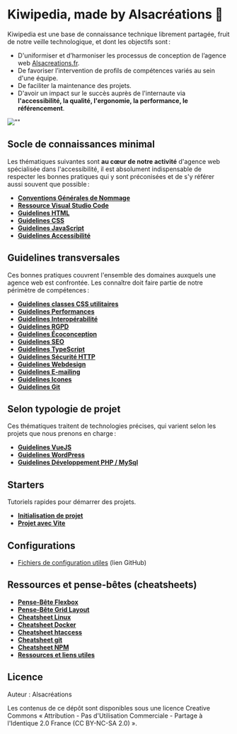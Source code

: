 # Kiwipedia, made by Alsacréations 🥝

Kiwipedia est une base de connaissance technique librement partagée, fruit de notre veille technologique, et dont les objectifs sont&#8239;:

- D'uniformiser et d’harmoniser les processus de conception de l’agence web [Alsacreations.fr](https://www.alsacreations.fr/).
- De favoriser l’intervention de profils de compétences variés au sein d'une équipe.
- De faciliter la maintenance des projets.
- D'avoir un impact sur le succès auprès de l'internaute via **l'accessibilité, la qualité, l'ergonomie, la performance, le référencement**.

![""](images/kiwipedia-illust.jpg)

## Socle de connaissances minimal

Les thématiques suivantes sont **au c&oelig;ur de notre activité** d'agence web spécialisée dans l'accessibilité, il est absolument indispensable de respecter les bonnes pratiques qui y sont préconisées et de s'y référer aussi souvent que possible&#8239;:

- [**Conventions Générales de Nommage**](guidelines/naming-conventions.md)
- [**Ressource Visual Studio Code**](resources/vscode.md)
- [**Guidelines HTML**](guidelines/html.md)
- [**Guidelines CSS**](guidelines/css.md)
- [**Guidelines JavaScript**](guidelines/javascript.md)
- [**Guidelines Accessibilité**](guidelines/accessibility.md)
  
## Guidelines transversales

Ces bonnes pratiques couvrent l'ensemble des domaines auxquels une agence web est confrontée. Les connaître doit faire partie de notre périmètre de compétences&#8239;:

- [**Guidelines classes CSS utilitaires**](guidelines/utilities.md)
- [**Guidelines Performances**](guidelines/performances.md)
- [**Guidelines Interopérabilité**](guidelines/interoperabilite.md)
- [**Guidelines RGPD**](guidelines/rgpd.md)
- [**Guidelines Écoconception**](guidelines/ecoconception.md)
- [**Guidelines SEO**](guidelines/seo.md)
- [**Guidelines TypeScript**](guidelines/typescript.md)
- [**Guidelines Sécurité HTTP**](guidelines/http-security.md)
- [**Guidelines Webdesign**](guidelines/webdesign.md)
- [**Guidelines E-mailing**](guidelines/e-mailing.md)
- [**Guidelines Icones**](guidelines/icons.md)
- [**Guidelines Git**](guidelines/git.md)

## Selon typologie de projet

Ces thématiques traitent de technologies précises, qui varient selon les projets que nous prenons en charge&#8239;:

- [**Guidelines VueJS**](guidelines/vue.md)
- [**Guidelines WordPress**](guidelines/wordpress.md)
- [**Guidelines Développement PHP / MySql**](guidelines/php-mysql.md)

## Starters

Tutoriels rapides pour démarrer des projets.

- [**Initialisation de projet**](starters/project-init.md)
- [**Projet avec Vite**](starters/vite.md)

## Configurations

- [Fichiers de configuration utiles](https://github.com/alsacreations/kiwipedia/tree/main/configs) (lien GitHub)

## Ressources et pense-bêtes (cheatsheets)

- [**Pense-Bête Flexbox**](resources/flexbox-cheatsheet.png)
- [**Pense-Bête Grid Layout**](resources/grid-cheatsheet.png)
- [**Cheatsheet Linux**](resources/linux.md)
- [**Cheatsheet Docker**](resources/docker.md)
- [**Cheatsheet htaccess**](resources/htaccess.md)
- [**Cheatsheet git**](resources/git.md)
- [**Cheatsheet NPM**](resources/npm.md)
- [**Ressources et liens utiles**](resources/links.md)

## Licence

Auteur : Alsacréations

Les contenus de ce dépôt sont disponibles sous une licence Creative Commons « Attribution - Pas d'Utilisation Commerciale - Partage à l'Identique 2.0 France (CC BY-NC-SA 2.0) ».
